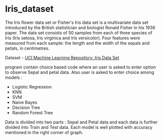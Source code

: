 # Iris_dataset 
The Iris flower data set or Fisher's Iris data set is a multivariate data set introduced by the British statistician and biologist 
Ronald Fisher in his 1936 paper.
The data set consists of 50 samples from each of three species of Iris (Iris setosa, Iris virginica and Iris versicolor).
Four features were measured from each sample: the length and the width of the sepals and petals, in centimetres. 


Dataset - [UCI Machine Learning Repository: Iris Data Set](https://archive.ics.uci.edu/ml/datasets/Iris)

program contain choice based code where an user is asked to enter option to observe Sepal and petal data. Also user is
asked to enter choice among models :
- Logistic Regression
- KNN
- SVM
- Naive Bayes
- Decision Tree
- Random Forest Tree

Data is divided into two parts :  Sepal and Petal data and each data is further divided into Train and Test data. Each model is
well plotted with accuracy mentioned in the right corner of graph.
